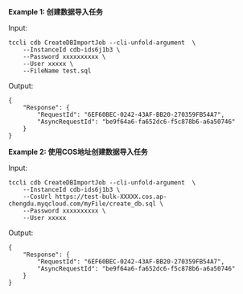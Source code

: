 **Example 1: 创建数据导入任务**



Input: 

```
tccli cdb CreateDBImportJob --cli-unfold-argument  \
    --InstanceId cdb-ids6j1b3 \
    --Password xxxxxxxxxx \
    --User xxxxx \
    --FileName test.sql
```

Output: 
```
{
    "Response": {
        "RequestId": "6EF60BEC-0242-43AF-BB20-270359FB54A7",
        "AsyncRequestId": "be9f64a6-fa652dc6-f5c878b6-a6a50746"
    }
}
```

**Example 2: 使用COS地址创建数据导入任务**



Input: 

```
tccli cdb CreateDBImportJob --cli-unfold-argument  \
    --InstanceId cdb-ids6j1b3 \
    --CosUrl https://test-bulk-XXXXX.cos.ap-chengdu.myqcloud.com/myFile/create_db.sql \
    --Password xxxxxxxxxx \
    --User xxxxx
```

Output: 
```
{
    "Response": {
        "RequestId": "6EF60BEC-0242-43AF-BB20-270359FB54A7",
        "AsyncRequestId": "be9f64a6-fa652dc6-f5c878b6-a6a50746"
    }
}
```

